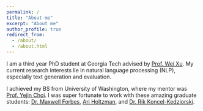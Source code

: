 ```yaml
---
permalink: /
title: "About me"
excerpt: "About me"
author_profile: true
redirect_from: 
  - /about/
  - /about.html
---
```


I am a third year PhD student at Georgia Tech advised by [Prof. Wei Xu](https://cocoxu.github.io/).  My current research interests lie in natural language processing (NLP), especially text generation and evaluation.

I achieved my BS from University of Washington, where my mentor was [Prof. Yejin Choi](https://homes.cs.washington.edu/~yejin/). I was super fortunate to work with these amazing graduate students: [Dr. Maxwell Forbes](https://maxwellforbes.com/), [Ari Holtzman](https://ari-holtzman.github.io/), and [Dr. Rik Koncel-Kedziorski](https://rikdz.github.io/).